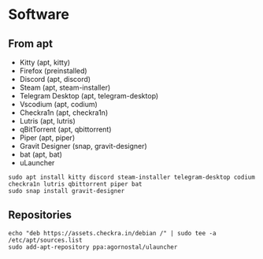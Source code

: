 # Software

## From apt

- Kitty (apt, kitty)
- Firefox (preinstalled)
- Discord (apt, discord)
- Steam (apt, steam-installer)
- Telegram Desktop (apt, telegram-desktop)
- Vscodium (apt, codium)
- Checkra1n (apt, checkra1n)
- Lutris (apt, lutris)
- qBitTorrent (apt, qbittorrent)
- Piper (apt, piper)
- Gravit Designer (snap, gravit-designer)
- bat (apt, bat)
- uLauncher

```shell
sudo apt install kitty discord steam-installer telegram-desktop codium checkra1n lutris qbittorrent piper bat
sudo snap install gravit-designer
```

## Repositories

```shell
echo "deb https://assets.checkra.in/debian /" | sudo tee -a /etc/apt/sources.list
sudo add-apt-repository ppa:agornostal/ulauncher
```
